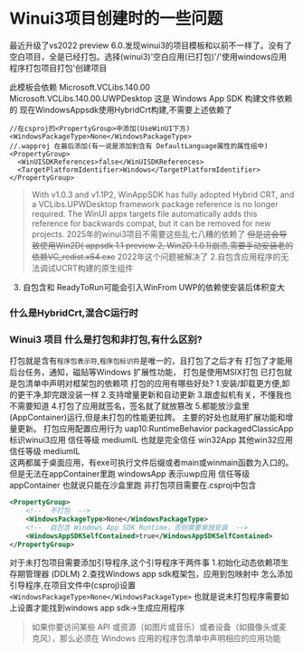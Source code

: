 
# Winui3项目创建时的一些问题
最近升级了vs2022 preview 6.0.发现winui3的项目模板和以前不一样了。没有了空白项目，全是已经打包。选择(winui3)'空白应用(已打包)'/'使用windows应用程序打包项目打包'创建项目

此模板会依赖
Microsoft.VCLibs.140.00 
Microsoft.VCLibs.140.00.UWPDesktop
这是 Windows App SDK 构建文件依赖的
现在WindowsAppsdk使用HybridCrt构建,不需要上述依赖了


```xaml
//在csproj的<PropertyGroup>中添加(UseWinUI下方)
<WindowsPackageType>None</WindowsPackageType>
//.wapproj 在最后添加(有一说是添加到含有 DefaultLanguage属性的属性组中)
<PropertyGroup>
  <WinUISDKReferences>false</WinUISDKReferences>
  <TargetPlatformIdentifier>Windows</TargetPlatformIdentifier>
</PropertyGroup>
```
>With v1.0.3 and v1.1P2, WinAppSDK has fully adopted Hybrid CRT, and a VCLibs.UPWDesktop framework package reference is no longer required. The WinUI appx targets file automatically adds this reference for backwards compat, but it can be removed for new projects.
2025年的winui3项目不需要这些乱七八糟的依赖了
~~但是这会导致使用Win2D( appsdk 1.1 preview 2, Win2D 1.0.1)崩溃,需要手动安装老的依赖VC_redist.x64.exe~~
2022年这个问题被解决了
2.自包含应用程序的无法调试UCRT构建的原生组件
3. 自包含和 ReadyToRun可能会引入WinFrom UWP的依赖使安装后体积变大

### 什么是HybridCrt,混合C运行时

### Winui3 项目 什么是打包和非打包,有什么区别?
打包就是含有`程序包表示符`,`程序包标识符`是唯一的，且打包了之后才有
打包了才能用后台任务，通知，磁贴等Windows 扩展性功能，
打包是使用MSIX打包
已打包就是包清单中声明对框架包的依赖项
打包的应用有哪些好处?
1.安装/卸载更方便,卸的更干净,卸完跟没装一样
2.支持增量更新和自动更新
3.跟虚拟机有关，不懂我也不需要知道
4.打包了应用就签名，签名就了就放篡改
5.都能放沙盒里(AppContainer)运行,但是未打包的性能更拉跨。
主要的好处也就用扩展功能和增量更新。
打包应用配置应用行为
uap10:RuntimeBehavior 
packagedClassicApp 标识winui3应用 信任等级 mediumIL 也就是完全信任
win32App 其他win32应用  信任等级 mediumIL  
这两都属于桌面应用，有exe可执行文件后缀或者main或winmain函数为入口的。但是无法在appContainer里跑
windowsApp 表示uwp应用 信任等级 appContainer 也就说只能在沙盒里跑
非打包项目需要在.csproj中包含
```xml
<PropertyGroup>
    <!--  不打包  -->
    <WindowsPackageType>None</WindowsPackageType>
    <!--  自包含 Windows App SDK Runtime，否则需要单独安装  -->
    <WindowsAppSDKSelfContained>true</WindowsAppSDKSelfContained>
</PropertyGroup>
```
对于未打包项目需要添加引导程序,这个引导程序干两件事
1.初始化动态依赖项生存期管理器 (DDLM)
2.查找Windows app sdk框架包，应用到包映射中
怎么添加引导程序,在项目文件中(csproj)设置 ```<WindowsPackageType>None</WindowsPackageType>```
也就是说未打包程序需要如上设置才能找到windows app sdk->生成应用程序

>如果你要访问某些 API 或资源（如图片或音乐）或者设备（如摄像头或麦克风），那么必须在 Windows 应用的程序包清单中声明相应的应用功能
